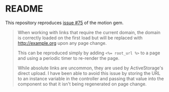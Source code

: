 # README

This repository reproduces
[issue #75](https://github.com/unabridged/motion/issues/75)
of the motion gem.

> When working with links that require the current domain, the domain is
> correctly loaded on the first load but will be replaced with
> http://example.org upon any page change.
>
> This can be reproduced simply by adding `<%= root_url %>` to a page and using
> a periodic timer to re-render the page.
>
> While absolute links are uncommon, they are used by ActiveStorage's direct
> upload. I have been able to avoid this issue by storing the URL to an instance
> variable in the controller and passing that value into the component so that
> it isn't being regenerated on page change.
